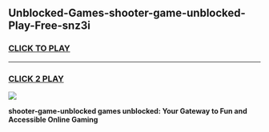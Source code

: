 
## Unblocked-Games-shooter-game-unblocked-Play-Free-snz3i
<h3>
<a href="https://premium76.site?title=shooter-game-unblocked&ref=17A">CLICK TO PLAY</a></h3>
<hr>

<h3>
<a href="https://premium76.site?title=shooter-game-unblocked&ref=17A">CLICK 2 PLAY</a>
  
</h3>

<a href="https://premium76.site?title=shooter-game-unblocked&ref=17A"><img src="https://clearcache.store/games.png"></a>


**shooter-game-unblocked games unblocked: Your Gateway to Fun and Accessible Online Gaming**

